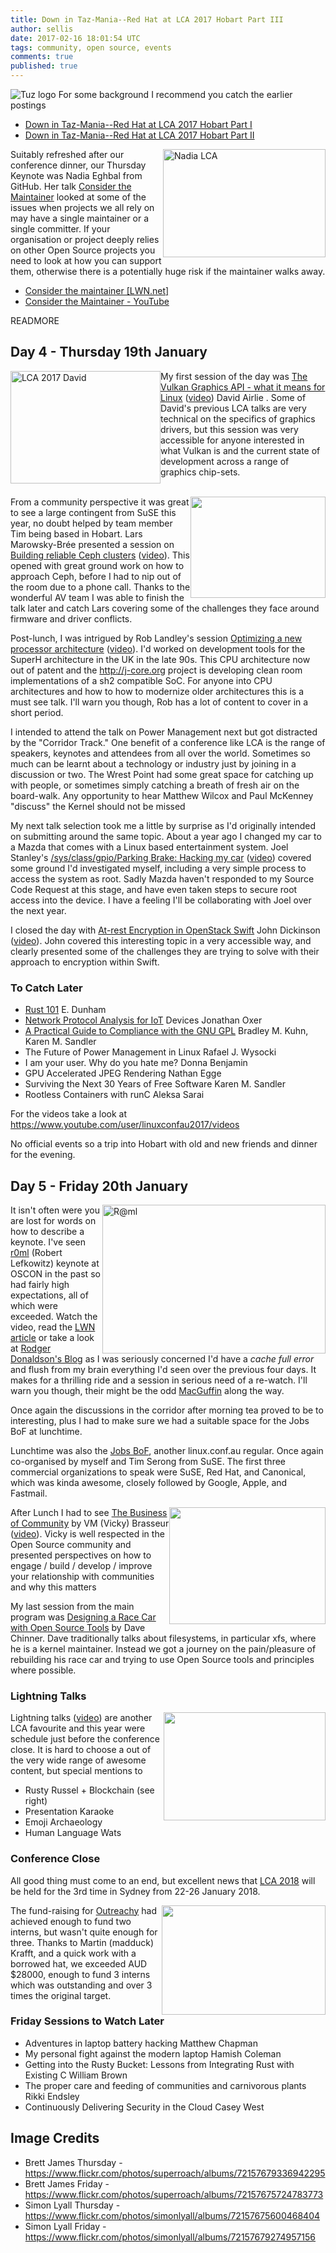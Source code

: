 ```yaml
---
title: Down in Taz-Mania--Red Hat at LCA 2017 Hobart Part III
author: sellis
date: 2017-02-16 18:01:54 UTC
tags: community, open source, events
comments: true
published: true
---
```


![Tuz logo](blog/lca2017/tuz.png) For some background I recommend you catch the earlier postings
<ul>
<li><a href="http://community.redhat.com/blog/2017/02/lca-part-1/">Down in Taz-Mania--Red Hat at LCA 2017 Hobart Part I</a></li>
<li><a href="http://community.redhat.com/blog/2017/02/lca-part-2/">Down in Taz-Mania--Red Hat at LCA 2017 Hobart Part II</a></li>
</ul>

<p><a href="https://www.flickr.com/photos/superroach/31592064373/in/album-72157679336942295/%20"><img alt="Nadia LCA" class="image-1 j-img-floatend jive-image" src="https://c1.staticflickr.com/1/598/31592064373_cdec927971_b.jpg" style="width: 260px; height: 173px; float: right;" /></a>Suitably refreshed after our conference dinner, our Thursday Keynote was Nadia Eghbal from GitHub. Her talk <a href="http://lca2017.linux.org.au/schedule/presentation/106/">Consider the Maintainer</a> looked at some of the issues when projects we all rely on may have a single maintainer or a single committer. If your organisation or project deeply relies on other Open Source projects you need to look at how you can support them, otherwise there is a potentially huge risk if the maintainer walks away.</p>

<ul>
<li><a class="link-titled" href="https://lwn.net/Articles/712215/" title="https://lwn.net/Articles/712215/">Consider the maintainer [LWN.net]</a> </li>
<li><a class="link-titled" href="https://www.youtube.com/watch?v=W2AR1owg0ao" title="https://www.youtube.com/watch?v=W2AR1owg0ao">Consider the Maintainer - YouTube</a> </li>
</ul>

READMORE

## Day 4 - Thursday 19th January

<p><a href="https://www.flickr.com/photos/simonlyall/31591205063/in/album-72157675600468404/"><img alt="LCA 2017 David" class="j-img-floatstart image-2 jive-image" src="https://c1.staticflickr.com/1/587/31591205063_f19088c1e9_b.jpg" style="width: 240px; height: 180px; float: left;" /></a>My first session of the day was <a href="http://lca2017.linux.org.au/schedule/presentation/98/">The Vulkan Graphics API - what it means for Linux</a> (<a href="https://www.youtube.com/watch?v=EOlwgtuSlKQ">video</a>) David Airlie . Some of David's previous LCA talks are very technical on the specifics of graphics drivers, but this session was very accessible for anyone interested in what Vulkan is and the current state of development across a range of graphics chip-sets.</p>
<p> </p>

<p> <br /><a href="https://www.flickr.com/photos/simonlyall/32362871056/in/album-72157675600468404/"><img alt="" class="image-3 j-img-floatend jive-image" src="https://c1.staticflickr.com/1/506/32362871056_89c2a88cbb_b.jpg" style="width: 216px; height: 162px; float: right;" /></a>From a community perspective it was great to see a large contingent from SuSE this year, no doubt helped by team member Tim being based in Hobart. Lars Marowsky-Br&eacute;e presented a session on <a href="http://lca2017.linux.org.au/schedule/presentation/83/">Building reliable Ceph clusters</a> (<a href="https://www.youtube.com/watch?v=fgRWVZXxRN8">video</a>). This opened with great ground work on how to approach Ceph, before I had to nip out of the room due to a phone call. Thanks to the wonderful AV team I was able to finish the talk later and catch Lars covering some of the challenges they face around firmware and driver conflicts.</p>

<p>Post-lunch, I was intrigued by Rob Landley's session <a href="http://lca2017.linux.org.au/schedule/presentation/29/">Optimizing a new processor architecture</a> (<a href="https://www.youtube.com/watch?v=o0milqmt4ao">video</a>). I'd worked on development tools for the SuperH architecture in the UK in the late 90s. This CPU architecture now out of patent and the <a href="http://j-core.org">http://j-core.org</a> project is developing clean room implementations of a sh2 compatible SoC. For anyone into CPU architectures and how to how to modernize older architectures this is a must see talk. I'll warn you though, Rob has a lot of content to cover in a short period.</p>

<p>I intended to attend the talk on Power Management next but got distracted by the "Corridor Track." One benefit of a conference like LCA is the range of speakers, keynotes and attendees from all over the world. Sometimes so much can be learnt about a technology or industry just by joining in a discussion or two. The Wrest Point had some great space for catching up with people, or sometimes simply catching a breath of fresh air on the board-walk. Any opportunity to hear Matthew Wilcox and Paul McKenney "discuss" the Kernel should not be missed</p>

<p>My next talk selection took me a little by surprise as I'd originally intended on submitting around the same topic. About a year ago I changed my car to a Mazda that comes with a Linux based entertainment system. Joel Stanley's <a href="http://lca2017.linux.org.au/schedule/presentation/35/">/sys/class/gpio/Parking Brake: Hacking my car</a> (<a href="https://www.youtube.com/watch?v=T3NKMi_f21Q">video</a>) covered some ground I'd investigated myself, including a very simple process to access the system as root. Sadly Mazda haven't responded to my Source Code Request at this stage, and have even taken steps to secure root access into the device. I have a feeling I'll be collaborating with Joel over the next year.</p>

<p>I closed the day with <a href="http://lca2017.linux.org.au/schedule/presentation/33/">At-rest Encryption in OpenStack Swift</a> John Dickinson </span><span>(<a href="https://www.youtube.com/watch?v=HRRbogFZEcU">video</a>)</span><span>. John covered this interesting topic in a very accessible way, and clearly presented some of the challenges they are trying to solve with their approach to encryption within Swift.</p>

### To Catch Later

<ul>
<li><span><a href="http://lca2017.linux.org.au/schedule/presentation/15/">Rust 101</a> E. Dunham </span></li>
<li><span><a href="http://lca2017.linux.org.au/schedule/presentation/21/">Network Protocol Analysis for IoT</a> Devices Jonathan Oxer </span></li>
<li><span><a href="http://lca2017.linux.org.au/schedule/presentation/17/">A Practical Guide to Compliance with the GNU GPL</a> Bradley M. Kuhn, Karen M. Sandler </span></li>
<li>The Future of Power Management in Linux Rafael J. Wysocki</li>
<li>I am your user. Why do you hate me? Donna Benjamin</li>
<li>GPU Accelerated JPEG Rendering Nathan Egge</li>
<li>Surviving the Next 30 Years of Free Software Karen M. Sandler</li>
<li>Rootless Containers with runC Aleksa Sarai</li>
</ul>

<p>For the videos take a look at <a class="jive-link-external-small" href="/external-link.jspa?url=https%3A%2F%2Fwww.youtube.com%2Fuser%2Flinuxconfau2017%2Fvideos" rel="nofollow">https://www.youtube.com/user/linuxconfau2017/videos</a></p>

<p>No official events so a trip into Hobart with old and new friends and dinner for the evening.</p>

## Day 5 - Friday 20th January

<p><a href="https://www.flickr.com/photos/superroach/31609250693/in/album-72157675724783773/"><img alt="R@ml" class="j-img-floatend image-4 jive-image" src="https://c1.staticflickr.com/1/531/31609250693_0f8f599646_b.jpg" style="width: 357px; height: 238px; float: right;" /></a>It isn't often were you are lost for words on how to describe a keynote. I've seen <a href="https://twitter.com/r0ml">r0ml</a> (Robert Lefkowitz) keynote at OSCON in the past so had fairly high expectations, all of which were exceeded. Watch the video, read the <a href="https://lwn.net/Articles/712376/">LWN article</a> or take a look at <a href="https://rodger.donaldson.gen.nz/archives/2017/01/lca-2017-day-5/">Rodger Donaldson's Blog</a> as I was seriously concerned I'd have a <em>cache full error</em> and flush from my brain everything I'd seen over the previous four days. It makes for a thrilling ride and a session in serious need of a re-watch. I'll warn you though, their might be the odd <a href="https://en.wikipedia.org/wiki/MacGuffin">MacGuffin</a> along the way.</p>

<p>Once again the discussions in the corridor after morning tea proved to be to interesting, plus I had to make sure we had a suitable space for the Jobs BoF at lunchtime.</p>

<p>Lunchtime was also the <a href="http://lca2017.linux.org.au/wiki/conference/jobs/">Jobs BoF</a>, another linux.conf.au regular. Once again co-organised by myself and Tim Serong from SuSE. The first three commercial organizations to speak were SuSE, Red Hat, and Canonical, which was kinda awesome, closely followed by Google, Apple, and Fastmail.</p>

<p><a href="https://www.flickr.com/photos/pleia2/32413309775/"><img alt="" class="image-5 j-img-floatend jive-image" src="https://c1.staticflickr.com/1/465/32413309775_bc2c2cb2c7_b.jpg" style="width: 250px; height: 187px; float: right;" /></a>After Lunch I had to see <a href="http://lca2017.linux.org.au/schedule/presentation/56/">The Business of Community</a> by VM (Vicky) Brasseur (<a href="https://www.youtube.com/watch?v=EOlwgtuSlKQ">video</a>). Vicky is well respected in the Open Source community and presented perspectives on how to engage / build / develop / improve your relationship with communities and why this matters</p>

<p>My last session from the main program was <a href="http://lca2017.linux.org.au/schedule/presentation/45/">Designing a Race Car with Open Source Tools</a> by Dave Chinner. Dave traditionally talks about filesystems, in particular xfs, where he is a kernel maintainer. Instead we got a journey on the pain/pleasure of rebuilding his race car and trying to use Open Source tools and principles where possible.</p>

### Lightning Talks

<p><a href="https://www.flickr.com/photos/superroach/32270132722/"><img alt="" class="image-6 j-img-floatend jive-image" src="https://c1.staticflickr.com/1/622/32270132722_38c1e0f273_b.jpg" style="width: 259px; height: 173px; float: right;" /></a>Lightning talks (<a href="https://www.youtube.com/watch?v=brNmfD1Lb7M">video</a>) are another LCA favourite and this year were schedule just before the conference close. It is hard to choose a out of the very wide range of awesome content, but special mentions to</p>
<ul>
<li><span>Rusty Russel + Blockchain (see right)</span></li>
<li>Presentation Karaoke</li>
<li>Emoji Archaeology</li>
<li>Human Language Wats </li>
</ul>

### Conference Close

<p>All good thing must come to an end, but excellent news that <a href="https://lca2018.org/">LCA 2018</a> will be held for the 3rd time in Sydney from 22-26 January 2018.</p>

<p><img alt="" class="image-7 j-img-floatend jive-image" src="https://pbs.twimg.com/media/C2mFUQLUoAAsEeJ.jpg:large" style="width: 262px; height: 175px; float: right;" />The fund-raising for <a href="http://outreachy.org">Outreachy</a> had achieved enough to fund two interns, but wasn't quite enough for three. Thanks to Martin (madduck) Krafft, and a quick work with a borrowed hat, we exceeded AUD $28000, enough to fund 3 interns which was outstanding and over 3 times the original target.</p>

### Friday Sessions to Watch Later

<ul>
<li>Adventures in laptop battery hacking Matthew Chapman</li>
<li>My personal fight against the modern laptop Hamish Coleman</li>
<li>Getting into the Rusty Bucket: Lessons from Integrating Rust with Existing C William Brown</li>
<li>The proper care and feeding of communities and carnivorous plants Rikki Endsley</li>
<li>Continuously Delivering Security in the Cloud Casey West</li>
</ul>

## Image Credits

<ul>
<li><span>Brett James Thursday - </span><a class="jive-link-external-small" href="/external-link.jspa?url=https%3A%2F%2Fwww.flickr.com%2Fphotos%2Fsuperroach%2Falbums%2F72157679336942295" rel="nofollow" target="_blank">https://www.flickr.com/photos/superroach/albums/72157679336942295</a></li>
<li><span>Brett James Friday - </span><a class="jive-link-external-small" href="/external-link.jspa?url=https%3A%2F%2Fwww.flickr.com%2Fphotos%2Fsuperroach%2Falbums%2F72157675724783773" rel="nofollow" target="_blank">https://www.flickr.com/photos/superroach/albums/72157675724783773</a></li>
<li><span>Simon Lyall Thursday - </span><a class="jive-link-external-small" href="/external-link.jspa?url=https%3A%2F%2Fwww.flickr.com%2Fphotos%2Fsimonlyall%2Falbums%2F72157675600468404" rel="nofollow" target="_blank">https://www.flickr.com/photos/simonlyall/albums/72157675600468404</a></li>
<li><span>Simon Lyall Friday - </span><a class="jive-link-external-small" href="/external-link.jspa?url=https%3A%2F%2Fwww.flickr.com%2Fphotos%2Fsimonlyall%2Falbums%2F72157679274957156" rel="nofollow" target="_blank">https://www.flickr.com/photos/simonlyall/albums/72157679274957156</a></li>
</ul>
